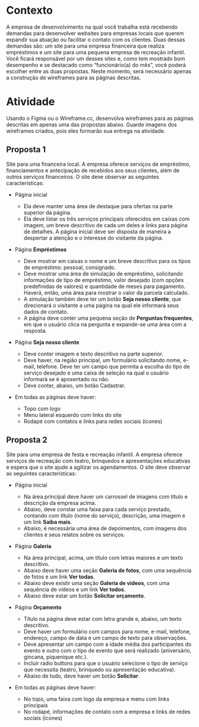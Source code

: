 # Contexto
A empresa de desenvolvimento na qual você trabalha está recebendo demandas para desenvolver websites para empresas locais que querem expandir sua atuação ou facilitar o contato com os clientes. Duas dessas demandas são: um site para uma empresa financeira que realiza empréstimos e um site para uma pequena empresa de recreação infantil. Você ficará responsável por um desses sites e, como tem mostrado bom desempenho e se destacado como “funcionário(a) do mês”, você poderá escolher entre as duas propostas. Neste momento, será necessário apenas a construção de wireframes para as páginas descritas.

# Atividade
Usando o Figma ou o Wireframe.cc, desenvolva wireframes para as páginas descritas em apenas uma das propostas abaixo. Guarde imagens dos wireframes criados, pois eles formarão sua entrega na atividade.

## Proposta 1
Site para uma financeira local. A empresa oferece serviços de empréstimo, financiamentos e antecipação de recebidos aos seus clientes, além de outros serviços financeiros. O site deve observar as seguintes características:

- Página inicial
    - Ela deve manter uma área de destaque para ofertas na parte superior da página.
    - Ela deve listar os três serviços principais oferecidos em caixas com imagem, um breve descritivo de cada um deles e links para página de detalhes. A página inicial deve ser disposta de maneira a despertar a atenção e o interesse do visitante da página.

- Página **Empréstimos**
  - Deve mostrar em caixas o nome e um breve descritivo para os tipos de empréstimo: pessoal, consignado.
  - Deve mostrar uma área de simulação de empréstimo, solicitando informações de tipo de empréstimo, valor desejado (com opções predefinidas de valores) e quantidade de meses para pagamento. Haverá, então, uma área para mostrar o valor da parcela calculado.
  - A simulação também deve ter um botão **Seja nosso cliente**, que direcionará o visitante a uma página na qual ele informará seus dados de contato.
  - A página deve conter uma pequena seção de **Perguntas frequentes**, em que o usuário clica na pergunta e expande-se uma área com a resposta.

- Página **Seja nosso cliente**
  - Deve conter imagem e texto descritivo na parte superior.
  - Deve haver, na região principal, um formulário solicitando nome, e-mail, telefone. Deve ter um campo que permita a escolha do tipo de serviço desejado e uma caixa de seleção na qual o usuário informará se é aposentado ou não.
  - Deve conter, abaixo, um botão Cadastrar.  

- Em todas as páginas deve haver:
  - Topo com logo
  - Menu lateral esquerdo com links do site
  - Rodapé com contatos e links para redes sociais (ícones)


## Proposta 2
Site para uma empresa de festa e recreação infantil. A empresa oferece serviços de recreação com teatro, brinquedos e apresentações educativas e espera que o site ajude a agilizar os agendamentos. O site deve observar as seguintes características:

- Página inicial 
  - Na área principal deve haver um carrossel de imagens com título e descrição da empresa acima.
  - Abaixo, deve constar uma faixa para cada serviço prestado, contando com título (nome do serviço), descrição, uma imagem e um link **Saiba mais**.
  - Abaixo, é necessária uma área de depoimentos, com imagens dos clientes e seus relatos sobre os serviços.

- Página **Galeria**
  - Na área principal, acima, um título com letras maiores e um texto descritivo.
  - Abaixo deve haver uma seção **Galeria de fotos**, com uma sequência de fotos e um link **Ver todas**.
  - Abaixo deve existir uma seção **Galeria de vídeos**, com uma sequência de vídeos e um link **Ver todos**.
  - Abaixo deve estar um botão **Solicitar orçamento**.

- Página **Orçamento**
  - Título na página deve estar com letra grande e, abaixo, um texto descritivo.
  - Deve haver um formulário com campos para nome, e-mail, telefone, endereço, campo de data e um campo de texto para observações.
  - Deve apresentar um campo com a idade média dos participantes do evento e outro com o tipo de evento que será realizado (aniversário, gincana, piquenique etc.).
  - Incluir radio buttons para que o usuário selecione o tipo de serviço que necessita (teatro, brinquedo ou apresentação educativa).
  - Abaixo de tudo, deve haver um botão **Solicitar**.

- Em todas as páginas deve haver:
  - No topo, uma faixa com logo da empresa e menu com links principais
  - No rodapé, informações de contato com a empresa e links de redes sociais (ícones)
